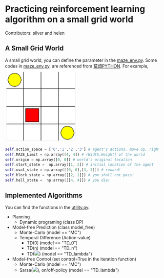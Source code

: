 # Practicing reinforcement learning algorithm on a small grid world
Contributors: silver and helen

## A Small Grid World 
A small grid world, you can define the parameter in the [maze_env.py](https://github.com/chihfanhsu/RL_practice/blob/master/maze_env.py). 
Some codes in [maze_env.py](https://github.com/chihfanhsu/RL_practice/blob/master/maze_env.py). are referenced from [莫煩PYTHON](https://morvanzhou.github.io/tutorials/machine-learning/reinforcement-learning/).
For example, <br />
![alt text](https://github.com/chihfanhsu/RL_practice/blob/master/README_fig/world_example.png)<br />
```python
self.action_space = ['0','1','2','3'] # agent's actions, move up, right, down, and left
self.MAZE_Limit = np.array([4, 4]) # (Width,Height) of the world
self.origin = np.array([0, 0]) # world's original location
self.start_state =  np.array([1, 2]) # initial location of the agent
self.oval_state = np.array([[0, 0],[3, 3]]) # reward!
self.block_state = np.array([[2, 1]]) # you shall not pass!
self.hell_state =  np.array([[4, 4]]) # you die!
```
## Implemented Algorithms
You can find the functions in the [utility.py](https://github.com/chihfanhsu/RL_practice/blob/master/utility.py).
* Planning
  * Dynamic programing (class DP)
* Model-free Prediction (class model_free)
  * Monte-Carlo (model == "MC")
  * Temporal Difference (Action-value)
    * TD(0) (model == "TD_0")
    * TD(n) (model == "TD_n")
    * TD(<img src="http://chart.googleapis.com/chart?cht=tx&chl=\lambda" style="border:none;">) (model == "TD_lambda")
* Model-free Control (set control=True in the iteration function)
  * Monte-Carlo (model == "MC")
  * Sarsa(<img src="http://chart.googleapis.com/chart?cht=tx&chl=\lambda" style="border:none;">), on/off-policy (model == "TD_lambda")
